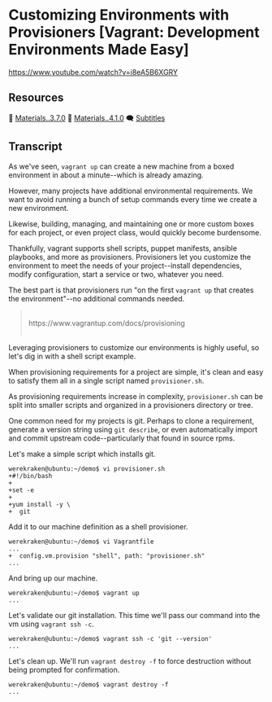 # Customizing Environments with Provisioners [Vagrant: Development Environments Made Easy]

https://www.youtube.com/watch?v=i8eA5B6XGRY

## Resources

🧱 [Materials..3.7.0](../03.More.07..Vagrantfile.Precedence/Materials..3.7.0)
🧱 [Materials..4.1.0](../04.Scripts.01..Customizing.Environments.with.Provisioners/Materials..4.1.0)
🗨 [Subtitles](subtitles.srt)

## Transcript

As we've seen, `vagrant up` can create a new machine from a boxed environment in about a minute--which is already amazing.

However, many projects have additional environmental requirements. We want to avoid running a bunch of setup commands every time we create a new environment.

Likewise, building, managing, and maintaining one or more custom boxes for each project, or even project class, would quickly become burdensome.

Thankfully, vagrant supports shell scripts, puppet manifests, ansible playbooks, and more as provisioners. Provisioners let you customize the environment to meet the needs of your project--install dependencies, modify configuration, start a service or two, whatever you need.

The best part is that provisioners run "on the first `vagrant up` that creates the environment"--no additional commands needed.

> <br>
> https://www.vagrantup.com/docs/provisioning
> <br><br>

Leveraging provisioners to customize our environments is highly useful, so let's dig in with a shell script example.

When provisioning requirements for a project are simple, it's clean and easy to satisfy them all in a single script named `provisioner.sh`.

As provisioning requirements increase in complexity, `provisioner.sh` can be split into smaller scripts and organized in a provisioners directory or tree.

One common need for my projects is git. Perhaps to clone a requirement, generate a version string using `git describe`, or even automatically import and commit upstream code--particularly that found in source rpms.

Let's make a simple script which installs git.
```
werekraken@ubuntu:~/demo$ vi provisioner.sh
+#!/bin/bash
+
+set -e
+
+yum install -y \
+  git
```
Add it to our machine definition as a shell provisioner.
```
werekraken@ubuntu:~/demo$ vi Vagrantfile
...
+  config.vm.provision "shell", path: "provisioner.sh"
...
```
And bring up our machine.
```
werekraken@ubuntu:~/demo$ vagrant up
...
```

Let's validate our git installation. This time we'll pass our command into the vm using `vagrant ssh -c`.
```
werekraken@ubuntu:~/demo$ vagrant ssh -c 'git --version'
...
```

Let's clean up. We'll run `vagrant destroy -f` to force destruction without being prompted for confirmation.
```
werekraken@ubuntu:~/demo$ vagrant destroy -f
...
```
